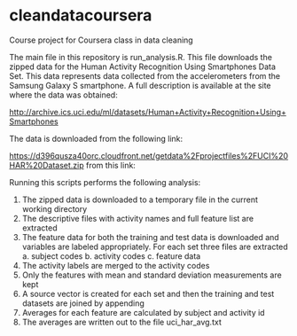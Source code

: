 # cleandatacoursera
Course project for Coursera class in data cleaning

The main file in this repository is run_analysis.R.
This file downloads the zipped data for the Human Activity Recognition Using Smartphones Data Set. This data represents data collected from the accelerometers from the Samsung Galaxy S smartphone. A full description is available at the site where the data was obtained: 

http://archive.ics.uci.edu/ml/datasets/Human+Activity+Recognition+Using+Smartphones 

The data is downloaded from the following link: 

https://d396qusza40orc.cloudfront.net/getdata%2Fprojectfiles%2FUCI%20HAR%20Dataset.zip  from this link:

Running this scripts performs the following analysis:

1. The zipped data is downloaded to a temporary file in the current working directory
2. The descriptive files with activity names and full feature list are extracted
3. The feature data for both the training and test data is downloaded and variables are labeled appropriately. For each set three files are extracted
  a. subject codes
  b. activity codes
  c. feature data
4. The activity labels are merged to the activity codes
5. Only the features with mean and standard deviation measurements are kept
6. A source vector is created for each set and then the training and test datasets are joined by appending
7. Averages for each feature are calculated by subject and activity id
8. The averages are written out to the file uci_har_avg.txt

